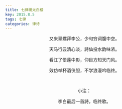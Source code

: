 ```yaml
---
title: 七律碣太白楼
key: 2015.8.5
tags: 七律
categories: 律诗
---
```


<p align="center">又来翠螺拜李公，少句穷词腹中空。
</p>
<p align="center">天马行云清心淡，詩仙投水韵味浓。
</p>
<p align="center">看江了悟莲中影，仰目方知天门风。
</p>
<p align="center">效仿举杯酒侠胆，不学浪漫吟临终。
</p>
<p align="center"></br>
</p>
<p align="center">小注：
</p>
<p align="center">李白最后一首詩，临终歌。
</p>
<p align="center"></br>
</p>
